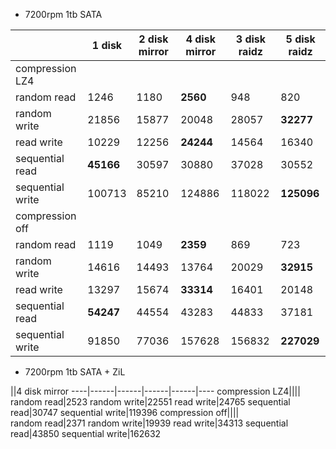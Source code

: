 * 7200rpm 1tb SATA

||1 disk|2 disk mirror|4 disk mirror|3 disk raidz|5 disk raidz
----|------|------|------|------|----
compression LZ4||||			
random read|1246|1180|**2560**|948|820
random write|21856|15877|20048|28057|**32277**
read write|10229|12256|**24244**|14564|16340
sequential read|**45166**|30597|30880|37028|30552
sequential write|100713|85210|124886|118022|**125096**
compression off||||					
random read|1119|1049|**2359**|869|723
random write|14616|14493|13764|20029|**32915**
read write|13297|15674|**33314**|16401|20148
sequential read|**54247**|44554|43283|44833|37181
sequential write|91850|77036|157628|156832|**227029**


* 7200rpm 1tb SATA + ZiL

||4 disk mirror
----|------|------|------|------|----
compression LZ4||||			
random read|2523
random write|22551
read write|24765
sequential read|30747
sequential write|119396
compression off||||					
random read|2371
random write|19939
read write|34313
sequential read|43850
sequential write|162632
